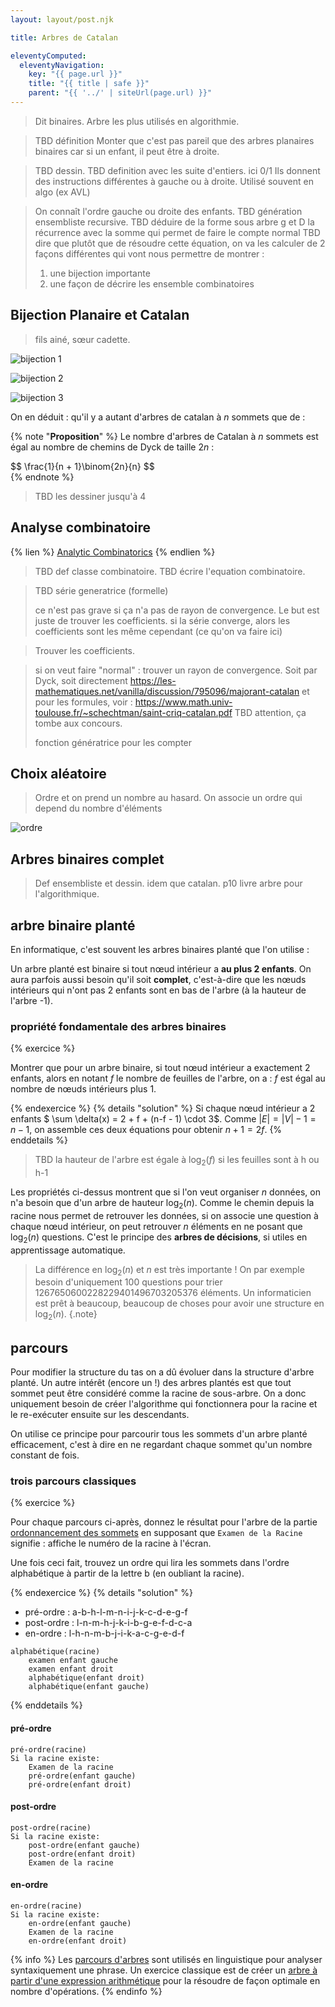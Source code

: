 ```yaml
---
layout: layout/post.njk

title: Arbres de Catalan

eleventyComputed:
  eleventyNavigation:
    key: "{{ page.url }}"
    title: "{{ title | safe }}"
    parent: "{{ '../' | siteUrl(page.url) }}"
---
```


> Dit binaires. Arbre les plus utilisés en algorithmie.

> TBD définition
> Monter que c'est pas pareil que des arbres planaires binaires car si un enfant, il peut être à droite.

> TBD dessin.
> TBD definition avec les suite d'entiers. ici 0/1 Ils donnent des instructions différentes à gauche ou à droite. Utilisé souvent en algo (ex AVL)

> On connaît l'ordre gauche ou droite des enfants.
> TBD génération ensembliste recursive.
> TBD déduire de la forme sous arbre g et D la récurrence avec la somme qui permet de faire le compte normal
> TBD dire que plutôt que de résoudre cette équation, on va les calculer de 2 façons différentes qui vont nous permettre de montrer :
> 
> 1. une bijection importante 
> 2. une façon de décrire les ensemble combinatoires

## Bijection Planaire et Catalan

> fils ainé, sœur cadette.

![bijection 1](./bijection-1.png)

![bijection 2](./bijection-2.png)

![bijection 3](./bijection-3.png)

On en déduit : qu'il y a autant d'arbres de catalan à $n$ sommets que de  :

{% note "**Proposition**" %}
Le nombre d'arbres de Catalan à $n$ sommets est égal au nombre de chemins de Dyck de taille $2n$ : 

<div>
$$
\frac{1}{n + 1}\binom{2n}{n}
$$
</div>
{% endnote %}

> TBD les dessiner jusqu'à 4

## Analyse combinatoire

{% lien %}
[Analytic Combinatorics](https://algo.inria.fr/flajolet/Publications/book.pdf)
{% endlien %}

> TBD def classe combinatoire.
> TBD écrire l'equation combinatoire.




> TBD série generatrice (formelle)
> 
> ce n'est pas grave si ça n'a pas de rayon de convergence. Le but est juste de trouver les coefficients.
> si la série converge, alors les coefficients sont les même cependant (ce qu'on va faire ici)

> Trouver les coefficients.

> 

> si on veut faire "normal" : trouver un rayon de convergence. Soit par Dyck, soit directement <https://les-mathematiques.net/vanilla/discussion/795096/majorant-catalan> et pour les formules, voir : <https://www.math.univ-toulouse.fr/~schechtman/saint-criq-catalan.pdf>
> TBD attention, ça tombe aux concours.
>
> fonction génératrice pour les compter
>

## Choix aléatoire

> Ordre et on prend un nombre au hasard.
> On associe un ordre qui depend du nombre d'éléments

![ordre](./ordre.png)

## Arbres binaires complet

> Def ensembliste et dessin.
> idem que catalan.
> p10 livre arbre pour l'algorithmique.
>
## arbre binaire planté

En informatique, c'est souvent les arbres binaires planté que l'on utilise :

Un arbre planté est binaire si tout nœud intérieur a **au plus 2 enfants**. On aura parfois aussi besoin qu'il soit **complet**, c'est-à-dire que les nœuds intérieurs qui n'ont pas 2 enfants sont en bas de l'arbre (à la hauteur de l'arbre -1).

### propriété fondamentale des arbres binaires

{% exercice %}

Montrer que pour un arbre binaire, si tout nœud intérieur a exactement 2 enfants, alors en notant $f$ le nombre de feuilles de l'arbre, on a : $f$ est égal au nombre de nœuds intérieurs plus 1.

{% endexercice %}
{% details "solution" %}
Si chaque nœud intérieur a 2 enfants $ \sum \delta(x) = 2 + f + (n-f - 1) \cdot 3$. Comme $\vert E \vert = \vert V \vert -1 = n -1$, on assemble ces deux équations pour obtenir $n + 1 = 2f$.
{% enddetails %}

> TBD la hauteur de l'arbre est égale à $\log_2(f)$ si les feuilles sont à h ou h-1

Les propriétés ci-dessus montrent que si l'on veut organiser $n$ données, on n'a besoin que d'un arbre de hauteur $\log_2(n)$. Comme le chemin depuis la racine nous permet de retrouver les données, si on associe une question à chaque nœud intérieur, on peut retrouver $n$ éléments en ne posant que $\log_2(n)$ questions. C'est le principe des **arbres de décisions**, si utiles en apprentissage automatique.

> La différence en $\log_2(n)$ et $n$ est très importante ! On par exemple besoin d'uniquement 100 questions pour trier 1267650600228229401496703205376 éléments.
> Un informaticien est prêt à beaucoup, beaucoup de choses pour avoir une structure en $\log_2(n)$.
> {.note}

## parcours

Pour modifier la structure du tas on a dû évoluer dans la structure d'arbre planté. Un autre intérêt (encore un !) des arbres plantés est que tout sommet peut être considéré comme la racine de sous-arbre. On a donc uniquement besoin de créer l'algorithme qui fonctionnera pour la racine et le re-exécuter ensuite sur les descendants.

On utilise ce principe pour parcourir tous les sommets d'un arbre planté efficacement, c'est à dire en ne regardant chaque sommet qu'un nombre constant de fois.

### trois parcours classiques

{% exercice %}

Pour chaque parcours ci-après, donnez le résultat pour l'arbre de la partie [ordonnancement des sommets](#ordo-sommets) en supposant que `Examen de la Racine` signifie : affiche le numéro de la racine à l'écran.

Une fois ceci fait, trouvez un ordre qui lira les sommets dans l'ordre alphabétique à partir de la lettre b (en oubliant la racine).

{% endexercice %}
{% details "solution" %}

- pré-ordre : a-b-h-l-m-n-i-j-k-c-d-e-g-f
- post-ordre : l-n-m-h-j-k-i-b-g-e-f-d-c-a
- en-ordre : l-h-n-m-b-j-i-k-a-c-g-e-d-f

```text
alphabétique(racine)
    examen enfant gauche
    examen enfant droit
    alphabétique(enfant droit)
    alphabétique(enfant gauche)

```

{% enddetails %}

#### pré-ordre

```text
pré-ordre(racine)
Si la racine existe:
    Examen de la racine
    pré-ordre(enfant gauche)
    pré-ordre(enfant droit)
```

#### post-ordre

```text
post-ordre(racine)
Si la racine existe:
    post-ordre(enfant gauche)
    post-ordre(enfant droit)
    Examen de la racine
```

#### en-ordre

```text
en-ordre(racine)
Si la racine existe:
    en-ordre(enfant gauche)
    Examen de la racine
    en-ordre(enfant droit)
```

{% info %}
Les [parcours d'arbres](https://fr.wikipedia.org/wiki/Arbre_syntaxique) sont utilisés en linguistique pour analyser syntaxiquement une phrase. Un exercice classique est de créer un [arbre à partir d'une expression arithmétique](https://diu-uf-bordeaux.github.io/bloc4/td/arbres/expression/) pour la résoudre de façon optimale en nombre d'opérations.
{% endinfo %}
